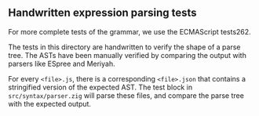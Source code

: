 ## Handwritten expression parsing tests

For more complete tests of the grammar, we use the ECMAScript tests262.

The tests in this directory are handwritten to verify the shape of a parse tree.
The ASTs have been manually verified by comparing the output with parsers like ESpree and Meriyah.

For every `<file>.js`, there is a corresponding `<file>.json` that contains a stringified version of the expected AST.
The test block in `src/syntax/parser.zig` will parse these files, and compare the parse tree with the expected output.

